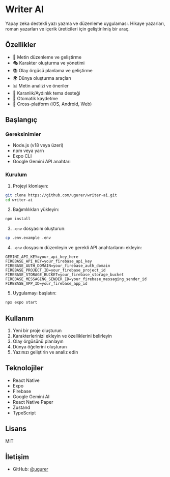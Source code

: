 # Writer AI

Yapay zeka destekli yazı yazma ve düzenleme uygulaması. Hikaye yazarları, roman yazarları ve içerik üreticileri için geliştirilmiş bir araç.

## Özellikler

- 📝 Metin düzenleme ve geliştirme
- 🎭 Karakter oluşturma ve yönetimi
- 📚 Olay örgüsü planlama ve geliştirme
- 🌍 Dünya oluşturma araçları
- 📊 Metin analizi ve öneriler
- 🎨 Karanlık/Aydınlık tema desteği
- 🔄 Otomatik kaydetme
- 📱 Cross-platform (iOS, Android, Web)

## Başlangıç

### Gereksinimler

- Node.js (v18 veya üzeri)
- npm veya yarn
- Expo CLI
- Google Gemini API anahtarı

### Kurulum

1. Projeyi klonlayın:
```bash
git clone https://github.com/ugurer/writer-ai.git
cd writer-ai
```

2. Bağımlılıkları yükleyin:
```bash
npm install
```

3. `.env` dosyasını oluşturun:
```bash
cp .env.example .env
```

4. `.env` dosyasını düzenleyin ve gerekli API anahtarlarını ekleyin:
```
GEMINI_API_KEY=your_api_key_here
FIREBASE_API_KEY=your_firebase_api_key
FIREBASE_AUTH_DOMAIN=your_firebase_auth_domain
FIREBASE_PROJECT_ID=your_firebase_project_id
FIREBASE_STORAGE_BUCKET=your_firebase_storage_bucket
FIREBASE_MESSAGING_SENDER_ID=your_firebase_messaging_sender_id
FIREBASE_APP_ID=your_firebase_app_id
```

5. Uygulamayı başlatın:
```bash
npx expo start
```

## Kullanım

1. Yeni bir proje oluşturun
2. Karakterlerinizi ekleyin ve özelliklerini belirleyin
3. Olay örgüsünü planlayın
4. Dünya öğelerini oluşturun
5. Yazınızı geliştirin ve analiz edin

## Teknolojiler

- React Native
- Expo
- Firebase
- Google Gemini AI
- React Native Paper
- Zustand
- TypeScript

## Lisans

MIT

## İletişim

- GitHub: [@ugurer](https://github.com/ugurer) 